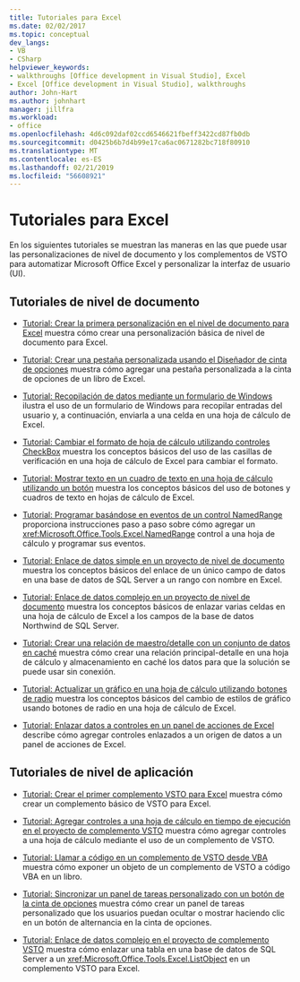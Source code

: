 ```yaml
---
title: Tutoriales para Excel
ms.date: 02/02/2017
ms.topic: conceptual
dev_langs:
- VB
- CSharp
helpviewer_keywords:
- walkthroughs [Office development in Visual Studio], Excel
- Excel [Office development in Visual Studio], walkthroughs
author: John-Hart
ms.author: johnhart
manager: jillfra
ms.workload:
- office
ms.openlocfilehash: 4d6c092daf02ccd6546621fbeff3422cd87fb0db
ms.sourcegitcommit: d0425b6b7d4b99e17ca6ac0671282bc718f80910
ms.translationtype: MT
ms.contentlocale: es-ES
ms.lasthandoff: 02/21/2019
ms.locfileid: "56608921"
---
```

# <a name="walkthroughs-using-excel"></a>Tutoriales para Excel
  En los siguientes tutoriales se muestran las maneras en las que puede usar las personalizaciones de nivel de documento y los complementos de VSTO para automatizar Microsoft Office Excel y personalizar la interfaz de usuario (UI).

## <a name="document-level-walkthroughs"></a>Tutoriales de nivel de documento
- [Tutorial: Crear la primera personalización en el nivel de documento para Excel](../vsto/walkthrough-creating-your-first-document-level-customization-for-excel.md) muestra cómo crear una personalización básica de nivel de documento para Excel.

- [Tutorial: Crear una pestaña personalizada usando el Diseñador de cinta de opciones](../vsto/walkthrough-creating-a-custom-tab-by-using-the-ribbon-designer.md) muestra cómo agregar una pestaña personalizada a la cinta de opciones de un libro de Excel.

- [Tutorial: Recopilación de datos mediante un formulario de Windows](../vsto/walkthrough-collecting-data-using-a-windows-form.md) ilustra el uso de un formulario de Windows para recopilar entradas del usuario y, a continuación, enviarla a una celda en una hoja de cálculo de Excel.

- [Tutorial: Cambiar el formato de hoja de cálculo utilizando controles CheckBox](../vsto/walkthrough-changing-worksheet-formatting-using-checkbox-controls.md) muestra los conceptos básicos del uso de las casillas de verificación en una hoja de cálculo de Excel para cambiar el formato.

- [Tutorial: Mostrar texto en un cuadro de texto en una hoja de cálculo utilizando un botón](../vsto/walkthrough-displaying-text-in-a-text-box-in-a-worksheet-using-a-button.md) muestra los conceptos básicos del uso de botones y cuadros de texto en hojas de cálculo de Excel.

- [Tutorial: Programar basándose en eventos de un control NamedRange](../vsto/walkthrough-programming-against-events-of-a-namedrange-control.md) proporciona instrucciones paso a paso sobre cómo agregar un <xref:Microsoft.Office.Tools.Excel.NamedRange> control a una hoja de cálculo y programar sus eventos.

- [Tutorial: Enlace de datos simple en un proyecto de nivel de documento](../vsto/walkthrough-simple-data-binding-in-a-document-level-project.md) muestra los conceptos básicos del enlace de un único campo de datos en una base de datos de SQL Server a un rango con nombre en Excel.

- [Tutorial: Enlace de datos complejo en un proyecto de nivel de documento](../vsto/walkthrough-complex-data-binding-in-a-document-level-project.md) muestra los conceptos básicos de enlazar varias celdas en una hoja de cálculo de Excel a los campos de la base de datos Northwind de SQL Server.

- [Tutorial: Crear una relación de maestro/detalle con un conjunto de datos en caché](../vsto/walkthrough-creating-a-master-detail-relation-using-a-cached-dataset.md) muestra cómo crear una relación principal-detalle en una hoja de cálculo y almacenamiento en caché los datos para que la solución se puede usar sin conexión.

- [Tutorial: Actualizar un gráfico en una hoja de cálculo utilizando botones de radio](../vsto/walkthrough-updating-a-chart-in-a-worksheet-using-radio-buttons.md) muestra los conceptos básicos del cambio de estilos de gráfico usando botones de radio en una hoja de cálculo de Excel.

- [Tutorial: Enlazar datos a controles en un panel de acciones de Excel](../vsto/walkthrough-binding-data-to-controls-on-an-excel-actions-pane.md) describe cómo agregar controles enlazados a un origen de datos a un panel de acciones de Excel.

## <a name="application-level-walkthroughs"></a>Tutoriales de nivel de aplicación
- [Tutorial: Crear el primer complemento VSTO para Excel](../vsto/walkthrough-creating-your-first-vsto-add-in-for-excel.md) muestra cómo crear un complemento básico de VSTO para Excel.

- [Tutorial: Agregar controles a una hoja de cálculo en tiempo de ejecución en el proyecto de complemento VSTO](../vsto/walkthrough-adding-controls-to-a-worksheet-at-run-time-in-vsto-add-in-project.md) muestra cómo agregar controles a una hoja de cálculo mediante el uso de un complemento de VSTO.

- [Tutorial: Llamar a código en un complemento de VSTO desde VBA](../vsto/walkthrough-calling-code-in-a-vsto-add-in-from-vba.md) muestra cómo exponer un objeto de un complemento de VSTO a código VBA en un libro.

- [Tutorial: Sincronizar un panel de tareas personalizado con un botón de la cinta de opciones](../vsto/walkthrough-synchronizing-a-custom-task-pane-with-a-ribbon-button.md) muestra cómo crear un panel de tareas personalizado que los usuarios puedan ocultar o mostrar haciendo clic en un botón de alternancia en la cinta de opciones.

- [Tutorial: Enlace de datos complejo en el proyecto de complemento VSTO](../vsto/walkthrough-complex-data-binding-in-vsto-add-in-project.md) muestra cómo enlazar una tabla en una base de datos de SQL Server a un <xref:Microsoft.Office.Tools.Excel.ListObject> en un complemento VSTO para Excel.
